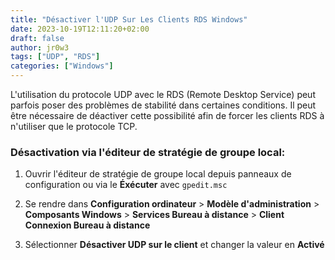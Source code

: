 ```yaml
---
title: "Désactiver l'UDP Sur Les Clients RDS Windows"
date: 2023-10-19T12:11:20+02:00
draft: false
author: jr0w3
tags: ["UDP", "RDS"]
categories: ["Windows"]
---
```


L'utilisation du protocole UDP avec le RDS (Remote Desktop Service) peut parfois poser des problèmes de stabilité dans certaines conditions.
Il peut être nécessaire de déactiver cette possibilité afin de forcer les clients RDS à n'utiliser que le protocole TCP.

### Désactivation via l'éditeur de stratégie de groupe local:

1. Ouvrir l'éditeur de stratégie de groupe local depuis panneaux de configuration ou via le **Éxécuter** avec `gpedit.msc`

2. Se rendre dans **Configuration ordinateur** > **Modèle d'administration** > **Composants Windows** > **Services Bureau à distance** > **Client Connexion Bureau à distance**

3. Sélectionner **Désactiver UDP sur le client** et changer la valeur en **Activé**
